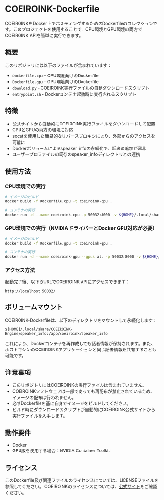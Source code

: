 # COEIROINK-Dockerfile

COEIROINKをDocker上でホスティングするためのDockerfileのコレクションです。このプロジェクトを使用することで、CPU環境とGPU環境の両方でCOEIROINK APIを簡単に実行できます。

## 概要

このリポジトリには以下のファイルが含まれています：

- `Dockerfile.cpu` - CPU環境向けのDockerfile
- `Dockerfile.gpu` - GPU環境向けのDockerfile
- `download.py` - COEIROINK実行ファイルの自動ダウンロードスクリプト
- `entrypoint.sh` - Dockerコンテナ起動時に実行されるスクリプト

## 特徴

- 公式サイトから自動的にCOEIROINK実行ファイルをダウンロードして配置
- CPUとGPUの両方の環境に対応
- socatを使用した簡易的なリバースプロキシにより、外部からのアクセスを可能に
- Dockerボリュームによるspeaker_infoの永続化で、話者の追加が容易
- ユーザープロファイルの既存のspeaker_infoディレクトリとの連携

## 使用方法

### CPU環境での実行

```bash
# イメージのビルド
docker build -f Dockerfile.cpu -t coeiroink-cpu .

# コンテナの実行
docker run -d --name coeiroink-cpu -p 50032:8000 -v ${HOME}/.local/share/COEIROINK-Engine/speaker_info:/app/coeiroink/speaker_info coeiroink-cpu
```

### GPU環境での実行（NVIDIAドライバーとDocker GPU対応が必要）

```bash
# イメージのビルド
docker build -f Dockerfile.gpu -t coeiroink-gpu .

# コンテナの実行
docker run -d --name coeiroink-gpu --gpus all -p 50032:8000 -v ${HOME}/.local/share/COEIROINK-Engine/speaker_info:/app/coeiroink/speaker_info coeiroink-gpu
```

### アクセス方法

起動完了後、以下のURLでCOEIROINK APIにアクセスできます：

```
http://localhost:50032/
```

## ボリュームマウント

COEIROINK-Dockerfileは、以下のディレクトリをマウントして永続化します：

```
${HOME}/.local/share/COEIROINK-Engine/speaker_info:/app/coeiroink/speaker_info
```

これにより、Dockerコンテナを再作成しても話者情報が保持されます。また、ホストマシンのCOEIROINKアプリケーションと同じ話者情報を共有することも可能です。

## 注意事項

- このリポジトリにはCOEIROINKの実行ファイルは含まれていません。
- COEIROINKソフトウェアは一部であっても再配布が禁止されているため、イメージの配布は行われません。
- 必ずDockerfileを基に自身でイメージをビルドしてください。
- ビルド時にダウンロードスクリプトが自動的にCOEIROINK公式サイトから実行ファイルを入手します。

## 動作要件

- Docker
- GPU版を使用する場合：NVIDIA Container Toolkit

## ライセンス

このDockerfile及び関連ファイルのライセンスについては、LICENSEファイルを参照してください。
COEIROINKのライセンスについては、[公式サイト](https://coeiroink.com/)をご確認ください。